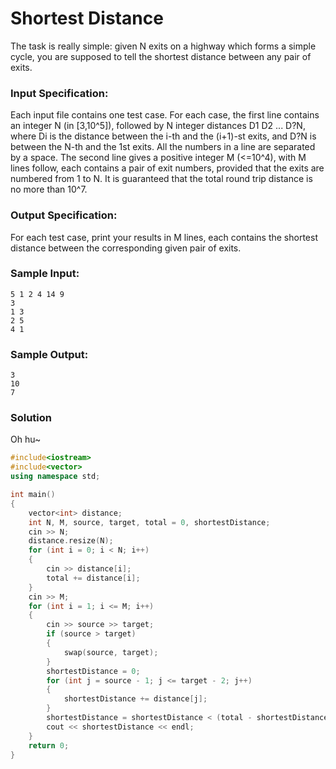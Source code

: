 # Shortest Distance
The task is really simple: given N exits on a highway which forms a simple cycle, you are supposed to tell the shortest distance between any pair of exits.
### Input Specification:
Each input file contains one test case. For each case, the first line contains an integer N (in [3,10^5]), followed by N integer distances D1 D2 ... D?N, where Di is the distance between the i-th and the (i+1)-st exits, and D?N is between the N-th and the 1st exits. All the numbers in a line are separated by a space. The second line gives a positive integer M (<=10^4), with M lines follow, each contains a pair of exit numbers, provided that the exits are numbered from 1 to N. It is guaranteed that the total round trip distance is no more than 10^7.
### Output Specification:
For each test case, print your results in M lines, each contains the shortest distance between the corresponding given pair of exits.
### Sample Input:
```
5 1 2 4 14 9
3
1 3
2 5
4 1
```
### Sample Output:
```
3
10
7
```
### Solution
Oh hu~
```C++
#include<iostream>
#include<vector>
using namespace std;

int main()
{
    vector<int> distance;
    int N, M, source, target, total = 0, shortestDistance;
    cin >> N;
    distance.resize(N);
    for (int i = 0; i < N; i++)
    {
        cin >> distance[i];
        total += distance[i];
    }
    cin >> M;
    for (int i = 1; i <= M; i++)
    {
        cin >> source >> target;
        if (source > target)
        {
            swap(source, target);
        }
        shortestDistance = 0;
        for (int j = source - 1; j <= target - 2; j++)
        {
            shortestDistance += distance[j];
        }
        shortestDistance = shortestDistance < (total - shortestDistance) ? shortestDistance : total - shortestDistance;
        cout << shortestDistance << endl;
    }
    return 0;
}
```